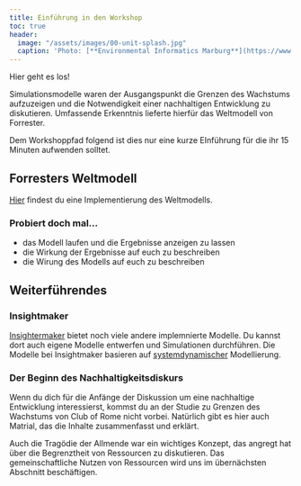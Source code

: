 ```yaml
---
title: Einführung in den Workshop
toc: true
header:
  image: "/assets/images/00-unit-splash.jpg"
  caption: 'Photo: [**Environmental Informatics Marburg**](https://www.flickr.com/environmentalinformatics-marburg/)'  
---
```


Hier geht es los!
<!--more-->

Simulationsmodelle waren der Ausgangspunkt die Grenzen des Wachstums aufzuzeigen und die Notwendigkeit einer nachhaltigen Entwicklung zu diskutieren. Umfassende Erkenntnis lieferte hierfür das  Weltmodell von Forrester.

Dem Workshoppfad folgend ist dies nur eine kurze EInführung für die ihr 15 Minuten aufwenden solltet.
<!--- {: .notice--success} --->

## Forresters Weltmodell

[Hier](https://insightmaker.com/insight/1954/The-World3-Model-Classic-World-Simulation) findest du eine Implementierung des Weltmodells.

### Probiert doch mal...
* das Modell laufen und die Ergebnisse anzeigen zu lassen
* die Wirkung der Ergebnisse auf euch zu beschreiben
* die Wirung des Modells auf euch zu beschreiben

## Weiterführendes
### Insightmaker
[Insightermaker](https://insightmaker.com/) bietet noch viele andere implemnierte Modelle. Du kannst dort auch eigene Modelle entwerfen und Simulationen durchführen. Die Modelle bei Insightmaker basieren auf [systemdynamischer](https://www.youtube.com/watch?v=AnTwZVviXyY&t=627s) Modellierung. 

### Der Beginn des Nachhaltigkeitsdiskurs
Wenn du dich für die Anfänge der Diskussion um eine nachhaltige Entwicklung interessierst, kommst du an der Studie zu Grenzen des Wachstums von Club of Rome nicht vorbei. Natürlich gibt es hier auch Matrial, das die Inhalte zusammenfasst und erklärt. 

Auch die Tragödie der Allmende war ein wichtiges Konzept, das angregt hat über die Begrenztheit von Ressourcen zu diskutieren. Das gemeinschaftliche Nutzen von Ressourcen wird uns im übernächsten Abschnitt beschäftigen. 




